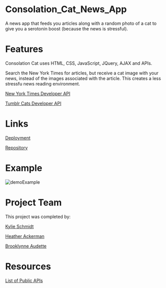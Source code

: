 # Consolation_Cat_News_App
A news app that feeds you articles along with a random photo of a cat to give you a serotonin boost (because the news is stressful).

# Features
Consolation Cat uses HTML, CSS, JavaScript, JQuery, AJAX and APIs.

Search the New York Times for articles, but receive a cat image with your news, instead of the images associated with the article.
This creates a less stressfu news reading environment.

[New York Times Developer API](https://developer.nytimes.com/)

[Tumblr Cats Developer API](https://docs.thecatapi.com/)

# Links
[Deployment](https://kyliemegan24.github.io/Consolation_Cat_News_App)

[Repository](https://github.com/kyliemegan24/Consolation_Cat_News_App)

# Example
![demoExample](https://user-images.githubusercontent.com/66698741/95547168-f5170300-09c7-11eb-9ffc-1267d718be95.JPG)


# Project Team
This project was completed by:

[Kylie Schmidt](https://github.com/kyliemegan24)

[Heather Ackerman](https://github.com/HeatherAckerman)

[Brooklynne Audette](https://github.com/B-Audette)


# Resources
[List of Public APIs](https://github.com/public-apis/public-apis)

